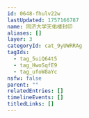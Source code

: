 ```yaml
---
id: 0648-fhulv22w
lastUpdated: 1757166787
name: 同济大学天佑楼封印
aliases: []
layer: 3
categoryId: cat_9yUWRRAg
tagIds:
  - tag_5uiQ64t5
  - tag_HwoSqfE9
  - tag_ufoW8aYc
nsfw: false
parent: ""
relatedEntries: []
timelineEvents: []
titledLinks: []
---
```



